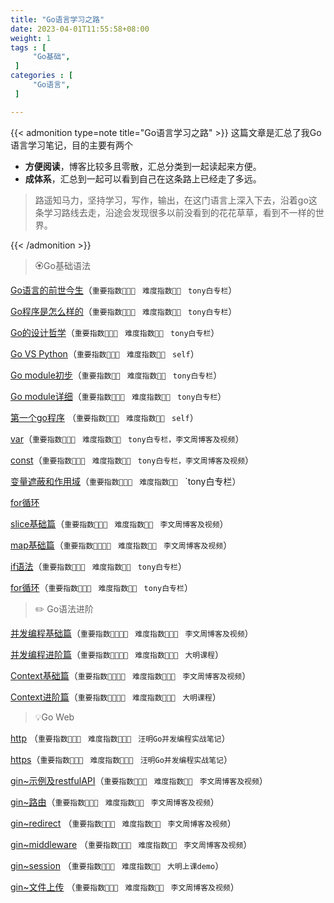 ```yaml
---
title: "Go语言学习之路"
date: 2023-04-01T11:55:58+08:00
weight: 1
tags : [                                    
     "Go基础",
 ]
categories : [                              
     "Go语言",
 ]

---
```

{{< admonition type=note title="Go语言学习之路"  >}}
 这篇文章是汇总了我Go语言学习笔记，目的主要有两个
 - **方便阅读**，博客比较多且零散，汇总分类到一起读起来方便。
 - **成体系**，汇总到一起可以看到自己在这条路上已经走了多远。
> 路遥知马力，坚持学习，写作，输出，在这门语言上深入下去，沿着go这条学习路线去走，沿途会发现很多以前没看到的花花草草，看到不一样的世界。

{{< /admonition >}}

> 🏵️Go基础语法


[Go语言的前世今生](https://sunnydongbowen.github.io/go%E8%AF%AD%E8%A8%80%E7%9A%84%E5%89%8D%E4%B8%96%E4%BB%8A%E7%94%9F/)（`重要指数🌟🌟🌟 `  `难度指数🌟🌟 ` `tony白专栏`）

[Go程序是怎么样的](https://sunnydongbowen.github.io/go%E7%A8%8B%E5%BA%8F%E6%98%AF%E6%80%8E%E4%B9%88%E6%A0%B7%E7%9A%84/)（`重要指数🌟🌟🌟 `  `难度指数🌟🌟 ` `tony白专栏`）

[Go的设计哲学](https://sunnydongbowen.github.io/go%E7%9A%84%E8%AE%BE%E8%AE%A1%E5%93%B2%E5%AD%A6/)（`重要指数🌟🌟🌟 `  `难度指数🌟🌟 ` `tony白专栏`）

[Go VS Python](https://sunnydongbowen.github.io/go-vs-python/)（`重要指数🌟🌟🌟 `  `难度指数🌟🌟 ` `self`）

[Go module初步](https://sunnydongbowen.github.io/go-module%E5%88%9D%E6%AD%A5/)（`重要指数🌟🌟 `  `难度指数🌟🌟 ` `tony白专栏`）

[Go module详细](https://sunnydongbowen.github.io/go-module-%E8%AF%A6%E7%BB%86/)（`重要指数🌟🌟🌟 `  `难度指数🌟🌟 `  `tony白专栏`）

[第一个go程序](https://sunnydongbowen.github.io/%E7%AC%AC%E4%B8%80%E4%B8%AAgo%E7%A8%8B%E5%BA%8F/)  （`重要指数🌟🌟🌟 `  `难度指数🌟🌟 `  `self`）

[var](https://sunnydongbowen.github.io/var/)（`重要指数🌟🌟🌟 `  `难度指数🌟🌟 `  `tony白专栏，李文周博客及视频`）

[const](https://sunnydongbowen.github.io/const/)（`重要指数🌟🌟🌟 `  `难度指数🌟🌟 `  `tony白专栏，李文周博客及视频`）

[变量遮蔽和作用域](https://sunnydongbowen.github.io/%E5%8F%98%E9%87%8F%E9%81%AE%E8%94%BD%E5%92%8C%E4%BD%9C%E7%94%A8%E5%9F%9F/)（`重要指数🌟🌟🌟 `  `难度指数🌟🌟 `  `tony白专栏）

[for循环](https://sunnydongbowen.github.io/for%E5%BE%AA%E7%8E%AF/)

[slice基础篇](https://sunnydongbowen.github.io/slice%E5%9F%BA%E7%A1%80%E7%AF%87/)（`重要指数🌟🌟🌟 `  `难度指数🌟🌟 ` `李文周博客及视频`）

[map基础篇](https://sunnydongbowen.github.io/map%E5%9F%BA%E7%A1%80%E7%AF%87/)（`重要指数🌟🌟🌟🌟 `  `难度指数🌟🌟 ` `李文周博客及视频`）

[if语法](https://sunnydongbowen.github.io/if%E8%AF%AD%E6%B3%95/)（`重要指数🌟🌟🌟 `  `难度指数🌟🌟 `  `tony白专栏`）

[for循环](https://sunnydongbowen.github.io/for%E5%BE%AA%E7%8E%AF/)（`重要指数🌟🌟🌟 `  `难度指数🌟🌟 `  `tony白专栏`）


> ✏️ Go语法进阶

[并发编程基础篇](https://sunnydongbowen.github.io/%E5%B9%B6%E5%8F%91%E7%BC%96%E7%A8%8B%E5%9F%BA%E7%A1%80%E7%AF%87/)（`重要指数🌟🌟🌟🌟 `  `难度指数🌟🌟🌟 ` `李文周博客及视频`）

[并发编程进阶篇](https://sunnydongbowen.github.io/%E5%B9%B6%E5%8F%91%E7%BC%96%E7%A8%8B%E8%BF%9B%E9%98%B6%E7%AF%87/)（`重要指数🌟🌟🌟🌟 `  `难度指数🌟🌟🌟 ` `大明课程`）

[Context基础篇](https://sunnydongbowen.github.io/context%E5%9F%BA%E7%A1%80%E7%AF%87/)（`重要指数🌟🌟🌟🌟 `  `难度指数🌟🌟🌟 ` `李文周博客及视频`）

[Context进阶篇](https://sunnydongbowen.github.io/context%E8%BF%9B%E9%98%B6%E7%AF%87/)（`重要指数🌟🌟🌟🌟 `  `难度指数🌟🌟🌟 ` `大明课程`）




>💡Go Web


[http](https://sunnydongbowen.github.io/http/) （`重要指数🌟🌟🌟 `  `难度指数🌟🌟🌟 ` `汪明Go并发编程实战笔记`）

[https](https://sunnydongbowen.github.io/https/)（`重要指数🌟🌟🌟 `  `难度指数🌟🌟🌟 ` `汪明Go并发编程实战笔记`）

[gin~示例及restfulAPI](https://sunnydongbowen.github.io/gin%E7%A4%BA%E4%BE%8B%E5%8F%8Arestfulapi/)（`重要指数🌟🌟🌟 `  `难度指数🌟🌟 ` `李文周博客及视频`）

[gin~路由](https://sunnydongbowen.github.io/gin%E8%B7%AF%E7%94%B1/)（`重要指数🌟🌟🌟 `  `难度指数🌟🌟 ` `李文周博客及视频`）

[gin~redirect](https://sunnydongbowen.github.io/gin%E7%9A%84redirect/) （`重要指数🌟🌟🌟 `  `难度指数🌟🌟 ` `李文周博客及视频`）

[gin~middleware](https://sunnydongbowen.github.io/gin%E7%9A%84middleware/) （`重要指数🌟🌟🌟 `  `难度指数🌟🌟 ` `李文周博客及视频`）

[gin~session](https://sunnydongbowen.github.io/gin~session/) （`重要指数🌟🌟🌟 `  `难度指数🌟🌟 ` `大明上课demo`）

[gin~文件上传](https://sunnydongbowen.github.io/gin%E6%96%87%E4%BB%B6%E4%B8%8A%E4%BC%A0/) （`重要指数🌟🌟🌟 `  `难度指数🌟🌟 ` `李文周博客及视频`）
